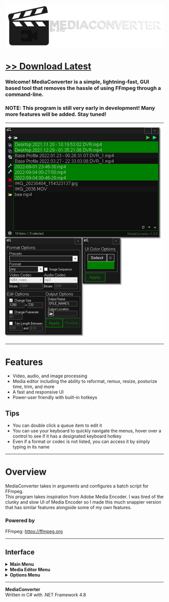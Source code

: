 <img src="assets/images/banner.png">

# [<b>>> Download Latest</b>](https://github.com/o7q/MediaConverter/releases/download/v1.0.0.0/MediaConverter.v1.0.0.0.zip)
### Welcome! MediaConverter is a simple, lightning-fast, GUI based tool that removes the hassle of using FFmpeg through a command-line.

### **NOTE:** This program is still very early in development! Many more features will be added. Stay tuned!

---

<img src="assets/images/program.png">

---

# Features
* Video, audio, and image processing
* Media editor including the ability to reformat, remux, resize, posturize time, trim, and more
* A fast and responsive UI
* Power-user friendly with built-in hotkeys
<!-- * Unrestricted access to FFmpeg's features -->

## Tips
* You can double click a queue item to edit it
* You can use your keyboard to quickly navigate the menus, hover over a control to see if it has a designated keyboard hotkey
* Even if a format or codec is not listed, you can access it by simply typing in its name

---

# Overview
MediaConverter takes in arguments and configures a batch script for FFmpeg. \
This program takes inspiration from Adobe Media Encoder. I was tired of the clunky and slow UI of Media Encoder so I made this much snappier version that has similar features alongside some of my own features.

### **Powered by**
FFmpeg: https://ffmpeg.org

---

## **Interface**

<details>
<summary><b>Main Menu</b></summary>

- **Mainbar**
    - **Add Media Button** Opens a file browser where you can select one or more media files to add to the queue
    - **Add Folder Button** Opens a folder browser where you can select a folder to import all media from
    - **Convert All Button** Converts all media in the queue
    - **Convert Selected Button** Converts only the selected media in the queue
- **Sidebar**
    - **Selection Buttons**
        - **Select All Button** Selects all media in the queue
        - **Deselect All Button** Deselects all media in the queue
        - **Invert Selection Button** Inverts the selection
    - **Editor Buttons**
        - **Edit Single Button** Opens the media editor with only the single selected media
        - **Edit Batch Button** Opens the media editor with all of the selected media, allowing the user to edit them in bulk
    - **Open Media Location Button** Opens the selected media's location in Windows Explorer (limited to 10 selections)
    - **Settings Button** Opens the settings window
- **Queue Box**
    - **Refresh Button** Refreshes the queue and resets the order, this is useful if your config is corrupted
    - **Move Buttons**
        - **Move Up Button** Moves the selected queue items up
        - **Move Down Button** Moves the selected queue items up
        - Note: You can use your up and down arrow keys as well.

</details>

<details>
<summary><b>Media Editor Menu</b></summary>

- **Format Options**
    - **Output Format Preset Dropdown** Pre-defined presets for common codec and format combinations
    - **Output Format Dropdown** File format for the output
    - **Image Sequence Checkbox** Choose if the output should be an image sequence or not
    - **Codec Options**
        - **Video Codec Dropdown** Video codec for the output
        - **Audio Codec Dropdown** Audio codec for the output
    - **Bitrate Options**
        - **Video Bitrate Textbox** Video bitrate for the output
        - **Audio Bitrate Textbox** Audio bitrate for the output
- **Edit Options**
    - **Resize Video Checkbox** Choose to resize the video output
        - **Video Width Textbox** Width for the video output
        - **Video Height Textbox** Height for the video output
    - **Change Framerate Checkbox** Choose to change the framerate for the video output
        - **Framerate Textbox** Framerate for the video output
    - **Use Timeframe Checkbox** Trim the length of the output between two points
        - **Start Textbox** Start time for the trim
        - **End Textbox** End time for the trim
- **Output Options**
    - **Output Name Textbox** Name for the output file
    - **Output Directory Button** Opens a folder browser to choose the output location
    - **Output Directory Textbox** The currently select output directory
- **Save Button** Saves the changes to the selected media files
- **Preview Button** Previews the current settings with the current media

</details>

<details>
<summary><b>Options Menu</b></summary>

- **UI Color Options**
    - **Select Button** Opens the color picker
    - **Reset Button** Resets the color to default
- **Apply Button** Applies option changes

</details>

---

**MediaConverter** \
Written in C# with .NET Framework 4.8